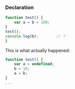 ### Declaration
```js
function test() {
    var a = b = 100;
}
test();
console.log(b);        // ?
}
```
This is what actually happened:
```js
function test() {
    var a = undefined;
    b = 10;
    a = b;
}
...
```
